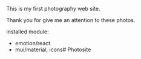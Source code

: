 This is my first photography web site.

Thank you for give me an attention to these photos.

installed module:
 * emotion/react
 * mui/material, icons# Photosite
